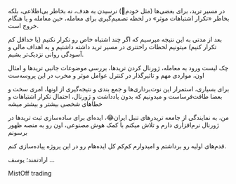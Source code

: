 در مسیر ترید، برای بعضی‌ها (مثل خودم🫣) نرسیدن به هدف، نه بخاطر بی‌اطلاعی، بلکه بخاطر «تکرار اشتباهات موثر» در لحظه تصمیم‌گیری برای معامله، حین معامله و یا هنگام خروج است.

بعد از مدتی به این نتیجه میرسیم که اگر چند اشتباه خاص رو تکرار نکنیم (یا حداقل کم تکرار کنیم) میتونیم لحظات راحتتری در مسیر ترید داشته داشتیم و به اهداف مالی و آسودگی روانی نزدیک‌تر بشیم.

چک لیست ورود به معامله، ژورنال کردن تریدها، بررسی موضوعات جانبی تریدها و امثال اون، مواردی مهم و تاثیرگذار در کنترل عوامل موثر و مخرب در این پروسه‌ست

برای بسیاری، استمرار این نوت‌برداری‌ها و جمع بندی و نتیجه‌گیری از اونها، امری سخت و بعضا طاقت‌فرساست و میدونیم که بدون یادداشت و ژورنال، احتمال تکرار اشتباهات و خطاهای شخصی بیشتر و بیشتر میشه

من، به نمایندگی از جامعه تریدرهای تنبل ایران‌😂، ایده‌ای برای ساده‌سازی ثبت تریدها در ژورنال نرم‌افزاری دارم و تلاش میکنم با کمک هوش مصنوعی، اون رو به منصه ظهور برسونم

قدم‌های اولیه رو برداشتم و امیدوارم کم‌کم کل ایده‌هام رو در این پروژه پیاده‌سازی کنم.

ارادتمند؛ یوسف …

MistOff trading
